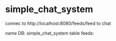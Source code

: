 # simple_chat_system
connec to http://localhost:8080/feeds/feed to chat

name DB: simple_chat_system
table feeds:
